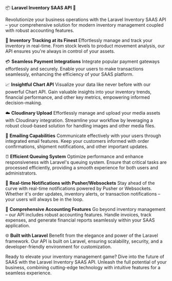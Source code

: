 📦 **Laravel Inventory SAAS API 🚀**

Revolutionize your business operations with the Laravel Inventory SAAS API – your comprehensive solution for modern inventory management coupled with robust accounting features.

🔄 **Inventory Tracking at its Finest**
Effortlessly manage and track your inventory in real-time. From stock levels to product movement analysis, our API ensures you're always in control of your assets.

💳 **Seamless Payment Integrations**
Integrate popular payment gateways effortlessly and securely. Enable your users to make transactions seamlessly, enhancing the efficiency of your SAAS platform.

📈 **Insightful Chart API**
Visualize your data like never before with our powerful Chart API. Gain valuable insights into your inventory trends, financial performance, and other key metrics, empowering informed decision-making.

☁️ **Cloudinary Upload**
Effortlessly manage and upload your media assets with Cloudinary integration. Streamline your workflow by leveraging a robust cloud-based solution for handling images and other media files.

📧 **Emailing Capabilities**
Communicate effectively with your users through integrated email features. Keep your customers informed with order confirmations, shipment notifications, and other important updates.

⏰ **Efficient Queuing System**
Optimize performance and enhance responsiveness with Laravel's queuing system. Ensure that critical tasks are processed efficiently, providing a smooth experience for both users and administrators.

🚀 **Real-time Notifications with Pusher/Websockets**
Stay ahead of the curve with real-time notifications powered by Pusher or Websockets. Whether it's order updates, inventory alerts, or transaction notifications – your users will always be in the loop.

💼 **Comprehensive Accounting Features**
Go beyond inventory management – our API includes robust accounting features. Handle invoices, track expenses, and generate financial reports seamlessly within your SAAS application.

🌐 **Built with Laravel**
Benefit from the elegance and power of the Laravel framework. Our API is built on Laravel, ensuring scalability, security, and a developer-friendly environment for customization.

Ready to elevate your inventory management game? Dive into the future of SAAS with the Laravel Inventory SAAS API. Unleash the full potential of your business, combining cutting-edge technology with intuitive features for a seamless experience.
